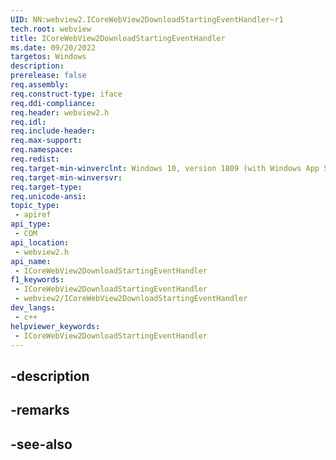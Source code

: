 ```yaml
---
UID: NN:webview2.ICoreWebView2DownloadStartingEventHandler~r1
tech.root: webview
title: ICoreWebView2DownloadStartingEventHandler
ms.date: 09/20/2022
targetos: Windows
description: 
prerelease: false
req.assembly: 
req.construct-type: iface
req.ddi-compliance: 
req.header: webview2.h
req.idl: 
req.include-header: 
req.max-support: 
req.namespace: 
req.redist: 
req.target-min-winverclnt: Windows 10, version 1809 (with Windows App SDK 1.1 or later)
req.target-min-winversvr: 
req.target-type: 
req.unicode-ansi: 
topic_type:
 - apiref
api_type:
 - COM
api_location:
 - webview2.h
api_name:
 - ICoreWebView2DownloadStartingEventHandler
f1_keywords:
 - ICoreWebView2DownloadStartingEventHandler
 - webview2/ICoreWebView2DownloadStartingEventHandler
dev_langs:
 - c++
helpviewer_keywords:
 - ICoreWebView2DownloadStartingEventHandler
---
```


## -description

## -remarks

## -see-also

